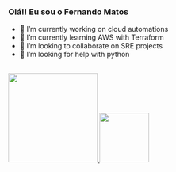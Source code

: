 ### Olá!! Eu sou o Fernando Matos

- 🔭 I’m currently working on cloud automations
- 🌱 I’m currently learning AWS with Terraform
- 👯 I’m looking to collaborate on SRE projects
- 🤔 I’m looking for help with python

##

 <div>
  <a href="https://github.com/fmatos13">
  <img height="180em" src="https://github-readme-stats.vercel.app/api?username=fmatos13&show_icons=true&theme=dracula&include_all_commits=true&count_private=true"/>
  <img height="100em" src="https://github-readme-stats.vercel.app/api/top-langs/?username=fmatos13&layout=compact&langs_count=7&theme=dracula"/>
</div>

  
  ##
 
